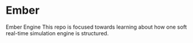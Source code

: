 # Ember
Ember Engine
This repo is focused towards learning about how one soft real-time simulation engine is structured.
